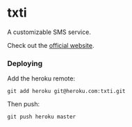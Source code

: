 txti
==========================

A customizable SMS service.

Check out the [official website](http://unhaltable.com/).

### Deploying

Add the heroku remote:

    git add heroku git@heroku.com:txti.git

Then push:

    git push heroku master
